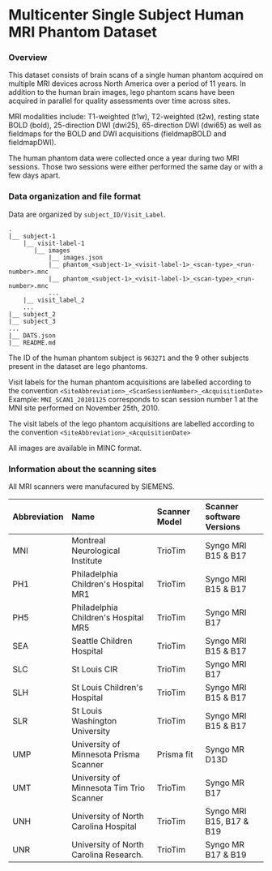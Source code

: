 # Multicenter Single Subject Human MRI Phantom Dataset

### Overview 

This dataset consists of brain scans of a single human phantom acquired on multiple MRI devices 
across North America over a period of 11 years. In addition to the human brain images, lego phantom 
scans have been acquired in parallel for quality assessments over time across sites.

MRI modalities include: T1-weighted (t1w), T2-weighted (t2w), resting state BOLD (bold), 
25-direction DWI (dwi25), 65-direction DWI (dwi65) as well as fieldmaps for the BOLD and 
DWI acquisitions (fieldmapBOLD and fieldmapDWI).

The human phantom data were collected once a year during two MRI sessions. Those two sessions were either performed the same day or with a few days apart.

### Data organization and file format

Data are organized by `subject_ID/Visit_Label`. 

````
. 
|__ subject-1
    |__ visit-label-1
       |__ images
           |__ images.json
           |__ phantom_<subject-1>_<visit-label-1>_<scan-type>_<run-number>.mnc
           |__ phantom_<subject-1>_<visit-label-1>_<scan-type>_<run-number>.mnc
           ...
    |__ visit_label_2
    ...
|__ subject_2
|__ subject_3
...
|__ DATS.json
|__ README.md
````

The ID of the human phantom subject is `963271` and the 9 other subjects present in the dataset are lego phantoms. 

Visit labels for the human phantom acquisitions are labelled according to the convention `<SiteAbbreviation>_<ScanSessionNumber>_<AcquisitionDate>`
Example: `MNI_SCAN1_20101125` corresponds to scan session number 1 at the MNI site performed on November 25th, 2010.

The visit labels of the lego phantom acquisitions are labelled according to the convention 
`<SiteAbbreviation>_<AcquisitionDate>`

All images are available in MINC format.

### Information about the scanning sites

All MRI scanners were manufacured by SIEMENS.

| Abbreviation | Name                                     | Scanner Model | Scanner software Versions |
| :----------- | :--------------------------------------- | :------------ | :------------------------ |
| MNI          | Montreal Neurological Institute          | TrioTim       | Syngo MRI B15 & B17       |
| PH1          | Philadelphia Children's Hospital MR1     | TrioTim       | Syngo MRI B15 & B17       |
| PH5          | Philadelphia Children's Hospital MR5     | TrioTim       | Syngo MRI B17             |
| SEA          | Seattle Children Hospital                | TrioTim       | Syngo MRI B15 & B17       |
| SLC          | St Louis CIR                             | TrioTim       | Syngo MRI B17             |
| SLH          | St Louis Children's Hospital             | TrioTim       | Syngo MRI B15 & B17       |
| SLR          | St Louis Washington University           | TrioTim       | Syngo MRI B15 & B17       |
| UMP          | University of Minnesota Prisma Scanner   | Prisma fit    | Syngo MR D13D             |
| UMT          | University of Minnesota Tim Trio Scanner | TrioTim       | Syngo MR B17              |
| UNH          | University of North Carolina Hospital    | TrioTim       | Syngo MRI B15, B17 & B19  |
| UNR          | University of North Carolina Research.   | TrioTim       | Syngo MR B17 & B19        |

